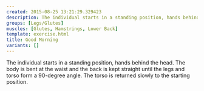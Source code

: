 ```yaml
---
created: 2015-08-25 13:21:29.329423
description: The individual starts in a standing position, hands behind the head.
groups: [Legs/Glutes]
muscles: [Glutes, Hamstrings, Lower Back]
template: exercise.html
title: Good Morning
variants: []
---
```

The individual starts in a standing position, hands behind the head. The body is bent at the waist and the back is kept straight until the legs and torso form a 90-degree angle. The torso is returned slowly to the starting position.